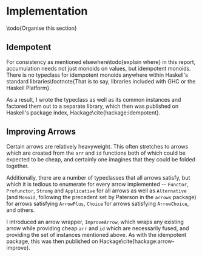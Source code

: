 Implementation
==============

\todo{Organise this section}

Idempotent
----------

For consistency as mentioned elsewhere\todo{explain where} in this report,
accumulation needs not just monoids on values, but idempotent monoids. There is
no typeclass for idempotent monoids anywhere within Haskell's standard
libraries\footnote{That is to say, libraries included with GHC or the Haskell
Platform}.

As a result, I wrote the typeclass as well as its common instances and factored
them out to a separate library, which then was published on Haskell's package
index, Hackage\cite{hackage:idempotent}.

Improving Arrows
----------------

Certain arrows are relatively heavyweight. This often stretches to arrows which
are created from the `arr` and `id` functions both of which could be expected to
be cheap, and certainly one imagines that they could be folded together.

Additionally, there are a number of typeclasses that all arrows satisfy, but
which it is tedious to enumerate for every arrow implemented -- `Functor`,
`Profunctor`, `Strong` and `Applicative` for all arrows as well as
`Alternative` (and `Monoid`, following the precedent set by Paterson in the
`arrows` package) for arrows satisfying `ArrowPlus`, `Choice` for arrows
satisfying `ArrowChoice`, and others.

I introduced an arrow wrapper, `ImproveArrow`, which wraps any existing arrow
while providing cheap `arr` and `id` which are necessarily fused, and providing
the set of instances mentioned above. As with the idempotent package, this was
then published on Hackage\cite{hackage:arrow-improve}.

